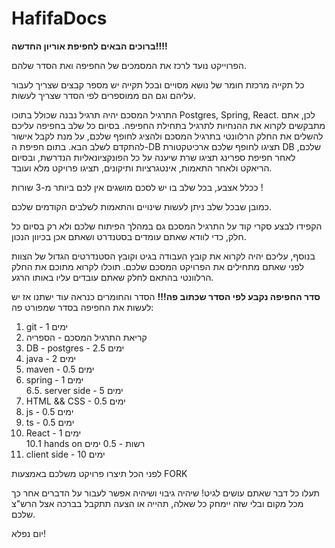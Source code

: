 # HafifaDocs

**ברוכים הבאים לחפיפת אוריון החדשה!!!!**

הפרוייקט נועד לרכז את המסמכים של החפיפה ואת הסדר שלהם.

כל תקייה מרכזת חומר של נושא מסויים ובכל תקייה יש מספר קבצים שצריך לעבור עליהם וגם הם ממוספרים לפי הסדר שצריך לעשות.

התרגיל המסכם יהיה תרגיל נבנה שכולל בתוכו Postgres, Spring, React.
לכן, אתם מתבקשים לקרוא את ההנחיות לתרגיל בתחילת החפיפה.
בסיום כל שלב בחפיפה עליכם להשלים את החלק הרלוונטי בתרגיל המסכם ולהציג לחופף שלכם, על מנת לקבל אישור להתקדם לשלב הבא.
בתום חפיפת ה-DB תציגו לחופף שלכם ארכיטקטורת DB שלכם, לאחר חפיפת ספרינג תציגו שרת שיענה על כל הפונקציונאליות הנדרשת, ובסיום הריאקט ולאחר התאמות, אינטגרציות ותיקונים,  תציגו פרויקט מלא ועובד.

 ככלל אצבע, בכל שלב בו יש לסכם מושגים אין לכם ביותר מ-3 שורות !

כמובן שבכל שלב ניתן לעשות שינויים והתאמות לשלבים הקודמים שלכם.

הקפידו לבצע סקרי קוד על התרגיל המסכם גם במהלך הפיתוח שלכם ולא רק בסיום כל חלק, כדי לוודא שאתם עומדים בסטנדרט ושאתם אכן בכיוון הנכון.

בנוסף, עליכם יהיה לקרוא את קובץ העבודה בגיט וקובץ הסטנדרטים הגדול של הצוות לפני שאתם מתחילים את הפרויקט המסכם שלכם. תוכלו לקרוא מתוכם את החלק הרלוונטי בהתאם לחלק שאתם עובדים עליו באותו הרגע.

**סדר החפיפה נקבע לפי הסדר שכתוב פה!!!**
הסדר והחומרים כנראה עוד ישתנו אז יש לעשות את החפיפה בסדר שמפורט פה:

1. git - 1 ימים
2. קריאת התרגיל המסכם - הספריה
3. DB - postgres - 2.5 ימים
4. java - 2 ימים
5. maven - 0.5 ימים
6. spring - 1 ימים  
6.5. server side - 5 ימים
7. HTML && CSS - 0.5 ימים
8. js - 0.5 ימים
9. ts - 0.5 ימים
10. React - 1 ימים  
10.1 hands on רשות - 0.5 ימים
11. client side - 10 ימים

לפני הכל תיצרו פרויקט משלכם באמצעות FORK

תעלו כל דבר שאתם עושים לגיט! שיהיה גיבוי ושיהיה אפשר לעבור על הדברים אחר כך מכל מקום ובלי שזה יימחק
כל שאלה, תהייה או הצעה תתקבל בברכה אצל הרש"צ שלכם.

יום נפלא!
